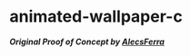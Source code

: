 # animated-wallpaper-c
___Original Proof of Concept by [AlecsFerra](https://gist.github.com/AlecsFerra/ef1cc008990319f3b676eb2d8aa89903/revisions)___
